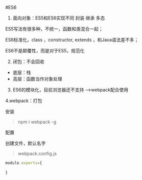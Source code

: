 #ES6

1. 面向对象：ES5和ES6实现不同
封装
继承
多态

ES5写法有很多种，不统一，函数和类混合一起；

ES6标准化，class ，constructor, extends ，和Java语法差不多；

ES6不是颠覆性，而是对于ES5，规范化

2. 闭包：不会回收
- 底层：栈
- 高层：函数当作对象处理


3. ES6的模块化，目前浏览器还不支持 -->webpack配合使用

4.webpack：打包

安装
> npm i webpack -g

配置

创建文件，默认名字
> webpack.config.js

```js
module.exports={
    
}
```